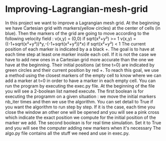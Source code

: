 # Improving-Lagrangian-mesh-grid
In this project we want to improve a Lagrangian mesh grid.
At the beginning we have Cartesian grid with markers(yellow circles) at the center of cells (in blue). Then the markers of the grid are going to move according to the following velocity field :
v(x,y) = (0,0) if sqrt(x²+y²) >= 1
v(x,y) = ((-1+sqrt(x²+y²))*y,-(-1+sqrt(x²+y²))*x) if sqrt(x²+y²) < 1
The current position of each marker is indicated by a a black +.
The goal is to have at each time step at least one marker inside each cell. If it is not the case we have to add new ones in a Cartesian grid more accurate than the one we have at the beginning. Their initial positions (at time t=0) are indicated by green circles and their current position by red +.
To reach this goal, we use a method using the closest markers of the empty cell to know where we can add a marker at t=0 in order to have a marker in each empty cell.
You can run the program by executing the exec.py file. At the beginning of the file you will see a 2-boolean list named execute. The first boolean is for executing the programm on a given situation : we move the initial markers nb_iter times and then we use the algorithm. You can set detail to True if you want the algorithm to run step by step. If it is the case, each time you close the window an other one will be opened and you will see a pink cross which indicate the exact position we compute for the initial position of the marker we add.
The second boolean is for real time simulation. Set it to True and you will see the computer adding new markers when it's necessary
The algo.py file contains all the stuff we need and use in exec.py.
